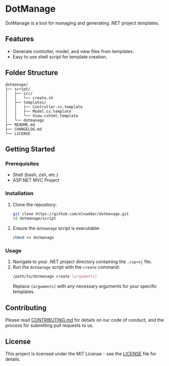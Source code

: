 
# DotManage

DotManage is a tool for managing and generating .NET project templates.

## Features
- Generate controller, model, and view files from templates.
- Easy to use shell script for template creation.

## Folder Structure
```
dotmanage/
├── script/
│   ├── src/
│   │   └── create.sh
│   ├── templates/
│   │   ├── Controller.cs.template
│   │   ├── Model.cs.template
│   │   └── View.cshtml.template
│   └── dotmanage
├── README.md
├── CHANGELOG.md
└── LICENSE
```

## Getting Started

### Prerequisites
- Shell (bash, zsh, etc.)
- ASP.NET MVC Project

### Installation
1. Clone the repository:
   ```sh
   git clone https://github.com/elnaddar/dotmanage.git
   cd dotmanage/script
   ```
2. Ensure the `dotmanage` script is executable:
   ```sh
   chmod +x dotmanage
   ```

### Usage
1. Navigate to your .NET project directory containing the `.csproj` file.
2. Run the `dotmanage` script with the `create` command:
   ```sh
   /path/to/dotmanage create [arguments]
   ```
   Replace `[arguments]` with any necessary arguments for your specific templates.

## Contributing
Please read [CONTRIBUTING.md](CONTRIBUTING.md) for details on our code of conduct, and the process for submitting pull requests to us.

## License
This project is licensed under the MIT License - see the [LICENSE](LICENSE) file for details.
